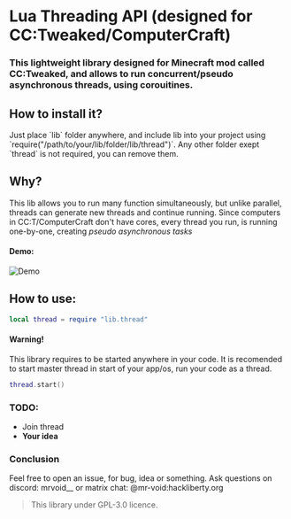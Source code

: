 <h1>Lua Threading API (designed for CC:Tweaked/ComputerCraft)</h1>
<h3>This lightweight library designed for Minecraft mod called CC:Tweaked, and allows to run concurrent/pseudo asynchronous threads, using corouitines.</h3>
<h2>How to install it?</h2>
Just place `lib` folder anywhere, and include lib into your project using `require("/path/to/your/lib/folder/lib/thread")`.
Any other folder exept `thread` is not required, you can remove them.

<h2>Why?</h2>
This lib allows you to run many function simultaneously, but unlike parallel, threads can generate new threads and continue running.
Since computers in CC:T/ComputerCraft don't have cores, every thread you run, is running one-by-one, creating <i>pseudo asynchronous tasks</i>
<h4>Demo:</h4>

![Demo](https://github.com/mr-V01d/Treading-CC/assets/47479465/bd1d5383-f692-4df8-b7f3-36f4954930eb)


<h2>How to use:</h2>


```lua
local thread = require "lib.thread"
```

<h4>Warning!</h4>
This library requires to be started anywhere in your code. It is recomended to start master thread in start of your app/os, run your code as a thread.

```lua
thread.start()
```

<h3>TODO:</h3>

<ul>
    <li>Join thread</li>
    <li><b>Your idea</b></li>
</ul>

<h3>Conclusion</h3>

Feel free to open an issue, for bug, idea or something. Ask questions on discord: mrvoid__ or matrix chat: @mr-void:hackliberty.org


> This library under GPL-3.0 licence.
